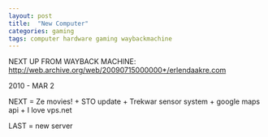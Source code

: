 ```yaml
---
layout: post
title:  "New Computer"
categories: gaming
tags: computer hardware gaming waybackmachine
---
```


NEXT UP FROM WAYBACK MACHINE:
http://web.archive.org/web/20090715000000*/erlendaakre.com

2010 - MAR 2

NEXT = Ze movies! + STO update + Trekwar sensor system + google maps api + I love vps.net


LAST = new server
